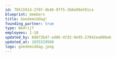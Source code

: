 ```yaml
---
id: 70515914-2f0f-4b46-97f5-3b8e09e591ca
blueprint: members
title: Goedemiddag!
founding_partner: true
type: Bedrijf
employees: 1-10
updated_by: 8d873b47-ad86-4fd3-9e95-27842ea80beb
updated_at: 1655319560
logo: goedemiddag.jpeg
---
```

